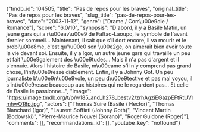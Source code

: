 {"tmdb_id": 104505, "title": "Pas de repos pour les braves", "original_title": "Pas de repos pour les braves", "slug_title": "pas-de-repos-pour-les-braves", "date": "2003-11-12", "genre": ["Drame / Com\u00e9die / Romance"], "score": "6.0/10", "synopsis": "D'abord, il y a Basile Matin, un jeune gars qui a r\u00eav\u00e9 de Faftao-Laoupo, le symbole de l'avant dernier sommeil... Maintenant, il sait que s'il dort encore, il va mourir et le probl\u00e8me, c'est qu'\u00e0 son \u00e2ge, on aimerait bien avoir toute la vie devant soi.  Ensuite, il y a Igor, un autre jeune gars qui travaille un peu et fait \u00e9galement des \u00e9tudes... Mais il n'a pas d'argent et il s'ennuie. Alors l'histoire de Basile, m\u00eame s'il n'y comprend pas grand chose, l'int\u00e9resse diablement.  Enfin, il y a Johnny Got. Un peu journaliste b\u00e9n\u00e9vole, un peu d\u00e9tective et pas mal voyou, il s'int\u00e9resse beaucoup aux histoires qui ne le regardent pas... Et celle de Basile le passionne...", "image": "https://image.tmdb.org/t/p/w185_and_h278_bestv2/zrhAgziEGazpEFtRtUVrmhwQ18p.jpg", "actors": ["Thomas Suire (Basile / Hector)", "Thomas Blanchard (Igor)", "Laurent Soffiati (Johnny Goth)", "Vincent Martin (Bodowski)", "Pierre-Maurice Nouvel (Sorano)", "Roger Guidone (Roger)"], "comments": [], "recommandations_id": [], "youtube_key": "notfound"}